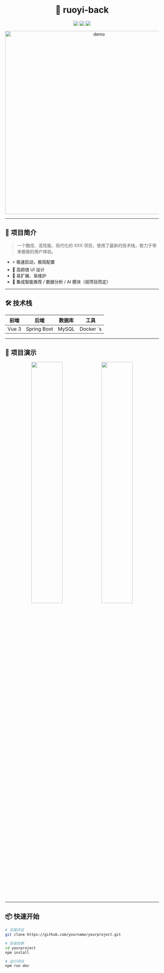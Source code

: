 <h1 align="center">🚀 ruoyi-back</h1>

<p align="center">
  <img src="https://img.shields.io/badge/Language-JavaScript-blue?style=flat-square" />
  <img src="https://img.shields.io/badge/License-MIT-green?style=flat-square" />
  <img src="https://img.shields.io/badge/Version-1.0.0-yellow?style=flat-square" />
</p>

<p align="center">
  <img src="https://user-images.githubusercontent.com/placeholder/demo.gif" width="600" alt="demo" />
</p>

---

## 🌟 项目简介

> 一个酷炫、高性能、现代化的 XXX 项目，使用了最新的技术栈，致力于带来极致的用户体验。

- ⚡ 极速启动，极简配置
- 🎨 高颜值 UI 设计
- 🔧 易扩展、易维护
- 🧠 集成智能推荐 / 数据分析 / AI 模块（视项目而定）

---

## 🛠️ 技术栈

| 前端 | 后端 | 数据库 | 工具 |
| ---- | ---- | ------ | ---- |
| Vue 3  |   Spring Boot | MySQL  | Docker `s |

---

## 📸 项目演示

<div align="center">
  <img src="https://user-images.githubusercontent.com/placeholder/demo1.png" width="45%" />
  <img src="https://user-images.githubusercontent.com/placeholder/demo2.png" width="45%" />
</div>

---

## 📦 快速开始

```bash
# 克隆项目
git clone https://github.com/yourname/yourproject.git

# 安装依赖
cd yourproject
npm install

# 运行项目
npm run dev

